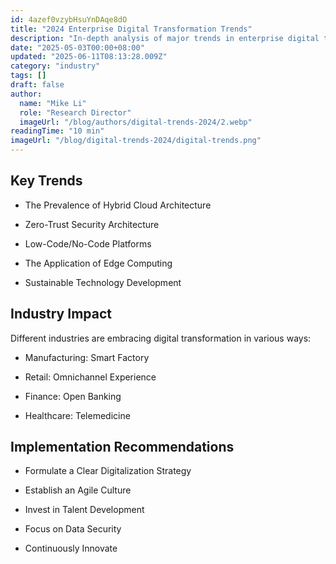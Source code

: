 ```yaml
---
id: 4azef0vzybHsuYnDAqe8dO
title: "2024 Enterprise Digital Transformation Trends"
description: "In-depth analysis of major trends in enterprise digital transformation for 2024."
date: "2025-05-03T00:00+08:00"
updated: "2025-06-11T08:13:28.009Z"
category: "industry"
tags: []
draft: false
author:
  name: "Mike Li"
  role: "Research Director"
  imageUrl: "/blog/authors/digital-trends-2024/2.webp"
readingTime: "10 min"
imageUrl: "/blog/digital-trends-2024/digital-trends.png"
---
```


## **Key Trends**

- The Prevalence of Hybrid Cloud Architecture


- Zero-Trust Security Architecture


- Low-Code/No-Code Platforms


- The Application of Edge Computing


- Sustainable Technology Development



## **Industry Impact**

Different industries are embracing digital transformation in various ways:

- Manufacturing: Smart Factory


- Retail: Omnichannel Experience


- Finance: Open Banking


- Healthcare: Telemedicine



## **Implementation Recommendations**

- Formulate a Clear Digitalization Strategy


- Establish an Agile Culture


- Invest in Talent Development


- Focus on Data Security


- Continuously Innovate 





